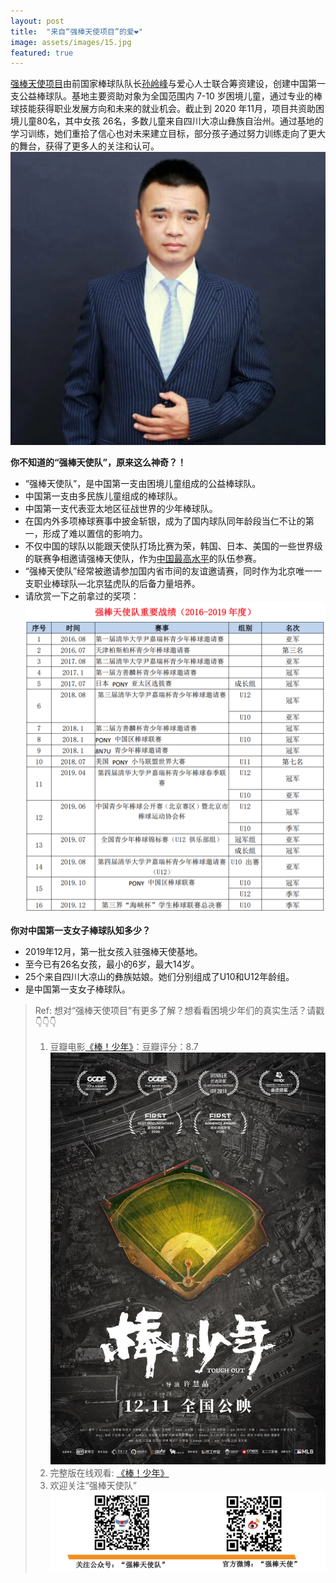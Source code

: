 ```yaml
---
layout: post
title:  "来自“强棒天使项目”的爱❤️"
image: assets/images/15.jpg
featured: true
---
```

[强棒天使项目](https://baike.baidu.com/item/%E5%BC%BA%E6%A3%92%E5%A4%A9%E4%BD%BF%E9%A1%B9%E7%9B%AE/53242363)由前国家棒球队队长[孙岭峰](https://baike.baidu.com/item/%E5%AD%99%E5%B2%AD%E5%B3%B0)与爱心人士联合筹资建设，创建中国第一支公益棒球队。基地主要资助对象为全国范围内 7-10 岁困境儿童，通过专业的棒球技能获得职业发展方向和未来的就业机会。截止到 2020 年11月，项目共资助困境儿童80名，其中女孩 26名，多数儿童来自四川大凉山彝族自治州。通过基地的学习训练，她们重拾了信心也对未来建立目标，部分孩子通过努力训练走向了更大的舞台，获得了更多人的关注和认可。
![sunlingfeng](../assets/images/14.png) 

**你不知道的“强棒天使队”，原来这么神奇？！**
+ “强棒天使队”，是中国第一支由困境儿童组成的公益棒球队。
+ 中国第一支由多民族儿童组成的棒球队。
+ 中国第一支代表亚太地区征战世界的少年棒球队。
+ 在国内外多项棒球赛事中披金斩银，成为了国内球队同年龄段当仁不让的第一，形成了难以置信的影响力。
+ 不仅中国的球队以能跟天使队打场比赛为荣，韩国、日本、美国的一些世界级的联赛争相邀请强棒天使队，作为<u>中国最高水平</u>的队伍参赛。
+ “强棒天使队”经常被邀请参加国内省市间的友谊邀请赛，同时作为北京唯一一支职业棒球队—北京猛虎队的后备力量培养。
+ 请欣赏一下之前拿过的奖项：
![award](../assets/images/12.png) 


**你对中国第一支女子棒球队知多少？**
* 2019年12月，第一批女孩入驻强棒天使基地。
* 至今已有26名女孩，最小的6岁，最大14岁。
* 25个来自四川大凉山的彝族姑娘。她们分别组成了U10和U12年龄组。
* 是中国第一支女子棒球队。

> Ref: 想对“强棒天使项目”有更多了解？想看看困境少年们的真实生活？请戳👇👇👇
> 1. 豆瓣电影[《棒！少年》](https://movie.douban.com/subject/34930862/)：豆瓣评分：8.7
> ![movie2](../assets/images/16.png)
> 2. 完整版在线观看: [《棒！少年》](https://www.iqiyi.com/v_21qpuwqny8o.html)
> 3. 欢迎关注“强棒天使队”
> ![attention](../assets/images/13.png)
